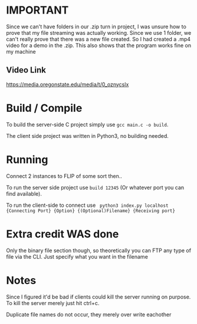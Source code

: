 # IMPORTANT
Since we can't have folders in our .zip turn in project, I was unsure how to prove that my file streaming was actually working. Since we use 1 folder, we can't really prove that there was a new file created. So I had created a .mp4 video for a demo in the .zip. This also shows that the program works fine on my machine

## Video Link
https://media.oregonstate.edu/media/t/0_oznycslx

# Build / Compile
To build the server-side C project simply use ` gcc main.c -o build `.

The client side project was written in Python3, no building needed.

# Running
Connect 2 instances to FLIP of some sort then..

To run the server side project use ` build 12345 ` (Or whatever port you can find available).

To run the client-side to connect use ` python3 index.py localhost {Connecting Port} {Option} {(Optional)Filename} {Receiving port}`

# Extra credit WAS done

Only the binary file section though, so theoretically you can FTP any type of file via the CLI. Just specify what you want in the filename


# Notes

Since I figured it'd be bad if clients could kill the server running on purpose. To kill the server merely just hit ctrl+c.

Duplicate file names do not occur, they merely over write eachother
